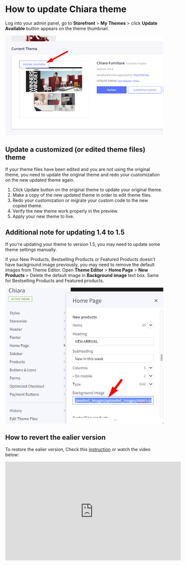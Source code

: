 # How to update Chiara theme

Log into your admin panel, go to **Storefront** > **My Themes** > click **Update Available** button appears on the theme thumbnail.

![Update theme](img/my-themes-update-theme.png)


## Update a customized (or edited theme files) theme

If your theme files have been edited and you are not using the original theme, you need to update the original theme and redo your customization on the new updated theme again.

1. Click Update button on the original theme to update your original theme.
2. Make a copy of the new updated theme in order to edit theme files.
3. Redo your customization or migrate your custom code to the new copied theme.
4. Verify the new theme work properly in the preview.
5. Apply your new theme to live.




## Additional note for updating 1.4 to 1.5

If you're updating your theme to version 1.5, you may need to update some theme settings manually.

If your New Products, Bestselling Products or Featured Products doesn't have background image previously, you may need to remove the default images from Theme Editor. Open **Theme Editor** > **Home Page** > **New Products** > Delete the default image in **Background image** text box. Same for Bestselling Products and Featured products.

![Delete background image](img/theme-settings-update-background-img.png)


## How to revert the ealier version

To restore the ealier version, Check this [instruction](https://support.bigcommerce.com/s/article/Marketplace-Theme-Updates#restore) or watch the video below:

<iframe width="560" height="315" src="https://www.youtube.com/embed/eZdmudDUrQE" frameborder="0" allow="accelerometer; autoplay; encrypted-media; gyroscope; picture-in-picture" allowfullscreen></iframe>

